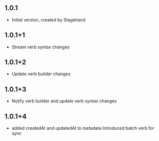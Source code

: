 ## 1.0.1

- Initial version, created by Stagehand

## 1.0.1+1

- Stream verb syntax changes

## 1.0.1+2

- Update verb builder changes

## 1.0.1+3

- Notify verb builder and update verb syntax changes

## 1.0.1+4

- added createdAt and updatedAt to metadata Introduced batch verb for sync
